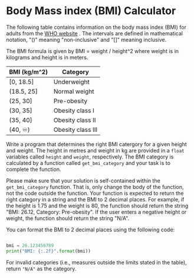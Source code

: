 # Body Mass index (BMI) Calculator

The following table contains information on the body mass index (BMI) for adults from the [WHO website](https://www.who.int/europe/news-room/fact-sheets/item/a-healthy-lifestyle---who-recommendations)
. The intervals are defined in mathematical notation, "()" meaning "non-inclusive" and "\[]" meaning inclusive.

The BMI formula is given by
BMI = weight / height^2
where weight is in kilograms and height is in meters.

| BMI (kg/m^2) | Category |
| ------------ | -------- |
| \[0, 18.5]   | Underweight |
| (18.5, 25]   | Normal weight |
| (25, 30]     | Pre-obesity |
| (30, 35]     | Obesity class I |
| (35, 40]     | Obesity class II |
| (40, ♾️)     | Obesity class III |

Write a program that determines the right BMI catergory for a given height and weight. The height in metres and weight in kg are provided in a `float` variables called `height` and `weight`, respectively. The BMI category is calculated by a function called `get_bmi_category` and your task is to complete the function.

Please make sure that your solution is self-contained within the `get_bmi_category` function. That is, only change the body of the function, not the code outside the function. Your function is expected to return the right category in a string and the BMI to 2 decimal places. For example, if the height is 1.75 and the weight is 80, the function should return the string "BMI: 26.12, Category: Pre-obesity". If the user enters a negative height or weight, the function should return the string "N/A".

You can format the BMI to 2 decimal places using the following code:

```python

bmi = 26.123456789
print("BMI: {:.2f}".format(bmi))

```

 
For invalid categories (i.e., measures outside the limits stated in the table), return `"N/A"` as the category.
